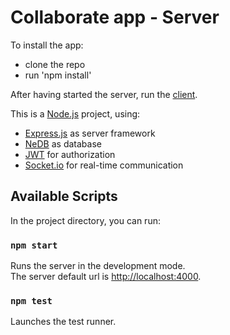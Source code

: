 # Collaborate app - Server
 
To install the app:
- clone the repo
- run 'npm install'

After having started the server, run the [client](https://github.com/adrien-forest/collaborate-client).

This is a [Node.js](https://nodejs.org/en/) project, using:
- [Express.js](https://expressjs.com/) as server framework
- [NeDB](https://github.com/louischatriot/nedb) as database
- [JWT](https://jwt.io) for authorization
- [Socket.io](https://socket.io) for real-time communication

## Available Scripts

In the project directory, you can run:

### `npm start`

Runs the server in the development mode.<br>
The server default url is [http://localhost:4000](http://localhost:4000).

### `npm test`

Launches the test runner.